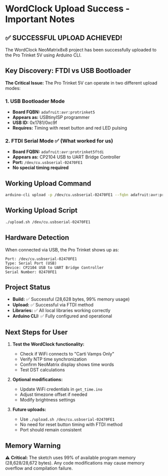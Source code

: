 # WordClock Upload Success - Important Notes

## ✅ SUCCESSFUL UPLOAD ACHIEVED!

The WordClock NeoMatrix8x8 project has been successfully uploaded to the Pro Trinket 5V using Arduino CLI.

## Key Discovery: FTDI vs USB Bootloader

**The Critical Issue:** The Pro Trinket 5V can operate in two different upload modes:

### 1. USB Bootloader Mode
- **Board FQBN:** `adafruit:avr:protrinket5`
- **Appears as:** USBtinyISP programmer
- **USB ID:** 0x1781/0xc9f
- **Requires:** Timing with reset button and red LED pulsing

### 2. FTDI Serial Mode ✅ (What worked for us)
- **Board FQBN:** `adafruit:avr:protrinket5ftdi`
- **Appears as:** CP2104 USB to UART Bridge Controller
- **Port:** `/dev/cu.usbserial-02470FE1`
- **No special timing required**

## Working Upload Command

```bash
arduino-cli upload -p /dev/cu.usbserial-02470FE1 --fqbn adafruit:avr:protrinket5ftdi WordClock_NeoMatrix8x8
```

## Working Upload Script

```bash
./upload.sh /dev/cu.usbserial-02470FE1
```

## Hardware Detection

When connected via USB, the Pro Trinket shows up as:
```
Port: /dev/cu.usbserial-02470FE1
Type: Serial Port (USB)
Device: CP2104 USB to UART Bridge Controller
Serial Number: 02470FE1
```

## Project Status

- **Build:** ✅ Successful (28,628 bytes, 99% memory usage)
- **Upload:** ✅ Successful via FTDI method
- **Libraries:** ✅ All local libraries working correctly
- **Arduino CLI:** ✅ Fully configured and operational

## Next Steps for User

1. **Test the WordClock functionality:**
   - Check if WiFi connects to "Carti Vamps Only"
   - Verify NTP time synchronization
   - Confirm NeoMatrix display shows time words
   - Test DST calculations

2. **Optional modifications:**
   - Update WiFi credentials in `get_time.ino`
   - Adjust timezone offset if needed
   - Modify brightness settings

3. **Future uploads:**
   - Use `./upload.sh /dev/cu.usbserial-02470FE1`
   - No need for reset button timing with FTDI method
   - Port should remain consistent

## Memory Warning

⚠️ **Critical:** The sketch uses 99% of available program memory (28,628/28,672 bytes). Any code modifications may cause memory overflow and compilation failure.
